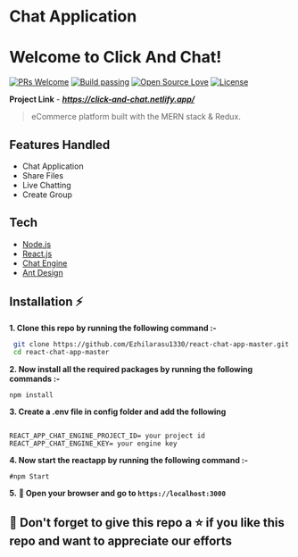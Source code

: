 # Chat Application

# Welcome to Click And Chat!

[![PRs Welcome](https://img.shields.io/badge/PRs-welcome-brightgreen.svg?style=flat-square)](https://click-and-chat.netlify.app/)&nbsp;[![Build passing](https://img.shields.io/badge/Build-Passing-brightgreen.svg?style=flat-square)](https://click-and-chat.netlify.app/)&nbsp;[![Open Source Love](https://badges.frapsoft.com/os/v1/open-source.svg?v=102)](https://foodeazy.herokuapp.com/)&nbsp;[![License](https://img.shields.io/badge/license-MIT-brightgreen)](https://click-and-chat.netlify.app/)

**Project Link** - ***https://click-and-chat.netlify.app/***

> eCommerce platform built with the MERN stack & Redux.

## Features Handled

- Chat Application
- Share Files
- Live Chatting
- Create Group

## Tech

- [Node.js](https://nodejs.org/en/)
- [React.js](https://reactjs.org/)
- [Chat Engine](https://chatengine.io/)
- [Ant Design](https://ant.design/)

## Installation :zap:

**1. Clone this repo by running the following command :-**

```bash
 git clone https://github.com/Ezhilarasu1330/react-chat-app-master.git
 cd react-chat-app-master
```

**2. Now install all the required packages by running the following commands :-**

```
npm install
```

**3. Create a .env file in config folder and add the following**

```

REACT_APP_CHAT_ENGINE_PROJECT_ID= your project id
REACT_APP_CHAT_ENGINE_KEY= your engine key

```

**4. Now start the reactapp by running the following command :-**

```
#npm Start
```

**5.** **🎉 Open your browser and go to `https://localhost:3000`**

## 🤩 Don't forget to give this repo a ⭐ if you like this repo and want to appreciate our efforts
